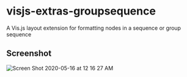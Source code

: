 # visjs-extras-groupsequence

A Vis.js layout extension for formatting nodes in a sequence or group sequence

## Screenshot

![Screen Shot 2020-05-16 at 12 16 27 AM](https://user-images.githubusercontent.com/114015/82110234-8a101b80-970a-11ea-9367-d01cbdbf9662.png)

